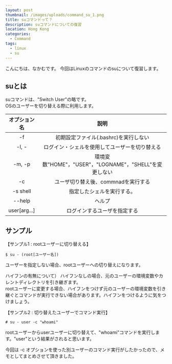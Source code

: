 ```yaml
---
layout: post
thumbnail: /images/uploads/command_su_1.png
title: suコマンドって？
description: suコマンドについての復習
location: Hong Kong
categories:
  - Command
tags:
  - linux
  - su
---
```

こんにちは、なかむです。
今回はLinuxのコマンドのsuについて復習します。

## suとは
suコマンドは、"Switch User"の略です。  
OSのユーザーを切り替える際に利用します。


| オプション名 | 説明 | 
|:-:|:-:|
| -f  |  初期設定ファイル(.bashrc)を実行しない |   
|  -l, -  |ログイン・シェルを使用してユーザーを切り替える  |  
| -m, -p |環境変数"HOME"，"USER"，"LOGNAME"，"SHELL"を変更しない |
| -c | ユーザ切り替え後、commnadを実行する |
| -s shell | 指定したシェルを実行する。 |
|--help  | ヘルプ |
|user[arg...]  | ログインするユーザを指定する |


## サンプル
【サンプル1 : rootユーザーに切り替える】
```
$ su - (root[ユーザー名])
```

ユーザーを指定しない場合、rootユーザーへの切り替えになります。

ハイフンの有無について）
ハイフンなしの場合、元のユーザーの環境変数やカレントディレクトリを引き継ぎます。  
rootユーザーに変更する場合、ハイフンをつけず元のユーザーの環境変数を引き継ぐとコマンドが実行できない場合があります。ハイフンをつけるように気をつけましょう。


【サンプル2 : 切り替えたユーザーでコマンド実行】
```
# su - user -c "whoami"
```
rootユーザーからuserユーザーに切り替えて、"whoami"コマンドを実行します。"user"という結果がされると思います。


今回は -c オプションを使った別ユーザーのコマンド実行がしたかったので、メモとしてまとめさせて頂きました。

